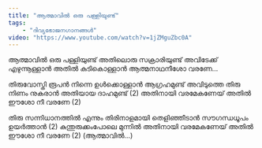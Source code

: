 ```yaml
---
title: "ആത്മാവിൽ ഒരു പള്ളിയുണ്ട്"
tags:
    - "ദിവ്യഭോജനഗാനങ്ങൾ"
video: "https://www.youtube.com/watch?v=1jZMguZbc0A"
---
```


ആത്മാവിൽ ഒരു പള്ളിയുണ്ട്
അതിലൊരു സക്രാരിയുണ്ട്
അവിടേക്ക് എഴുന്നൂള്ളാൻ
അതിൽ കുടികൊള്ളാൻ
ആത്മനാഥനീശോ വരണേ…

തിരുവോസ്തി രൂപൻ നിന്നെ
ഉൾക്കൊള്ളാൻ ആഗ്രഹമുണ്ട്
അവിടുത്തെ തിരു നിണം നുകരാൻ
അതിയായ ദാഹമുണ്ട് (2)
അതിനായി വരമേകണേയ്
അതിൽ ഈശോ നീ വരണേ (2)

തിരു സന്നിധാനത്തിൽ എന്നും
തിരിനാളമായി തെളിഞ്ഞീടാൻ
സൗഗന്ധധൂപം ഉയർത്താൻ (2)
കുന്തുരുക്കംപോലെ മുന്നിൽ
അതിനായി വരമേകണേയ്
അതിൽ ഈശോ നീ വരണേ (2)
(ആത്മാവിൽ…)
